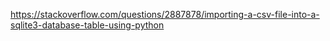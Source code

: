 https://stackoverflow.com/questions/2887878/importing-a-csv-file-into-a-sqlite3-database-table-using-python
